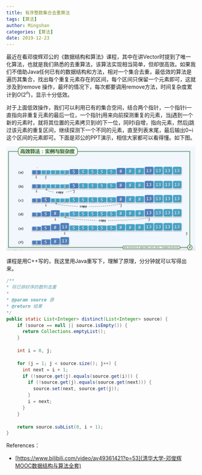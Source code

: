 ```yaml
---
title: 有序整数集合去重算法
tags: [算法]
author: Mingshan
categories: [算法]
date: 2019-12-23
---
```


最近在看邓俊辉邓公的《数据结构和算法》课程，其中在讲Vector时提到了唯一化算法，也就是我们熟悉的去重算法，该算法实现相当简单，但却很高效。如果我们不借助Java任何已有的数据结构和方法，相对一个集合去重，最低效的算法是遍历其集合，找出每个重复元素存在的区间，每个区间只保留一个元素即可，这就涉及到remove 操作，最坏的情况下，每次都要调用remove方法，时间复杂度累计到$O(2^n)$，显示十分低效。

<!-- more -->

对于上面低效操作，我们可以利用已有的集合空间，结合两个指针，一个指针i一直指向非重复元素的最后一位，一个指针j用来向前探测重复的元素，当j遇到一个新的元素时，就将其位置的元素拷贝到i的下一位，同时i自增，指向元素，然后j跳过该元素的重复区间，继续探测下一个不同的元素，直至列表末尾，最后输出0~i这个区间的元素即可。下面是邓公的PPT演示，相信大家都可以看得懂。如下图。

![image](https://github.com/mstao/static/blob/master/images/distinct.png?raw=true)

课程是用C++写的，我这里用Java重写下，理解了原理，分分钟就可以写得出来。

```Java
/**
* 将已排好序的数列去重
*
* @param source 源
* @return 结果
*/
public static List<Integer> distinct(List<Integer> source) {
    if (source == null || source.isEmpty()) {
      return Collections.emptyList();
    }
    
    int i = 0, j;
    
    for (j = 1; j < source.size(); j++) {
      int next = i + 1;
      if (!source.get(j).equals(source.get(i))) {
        if (!source.get(j).equals(source.get(next))) {
          source.set(next, source.get(j));
        }
        i = next;
      }
    }
    
    return source.subList(0, i + 1);
}
```

References：

- [https://www.bilibili.com/video/av49361421?p=53](清华大学-邓俊辉MOOC数据结构与算法全套)
